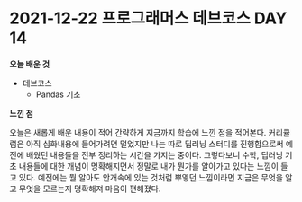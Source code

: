 # 2021-12-22 프로그래머스 데브코스 DAY 14

__오늘 배운 것__

- 데브코스
	- Pandas 기초
    
__느낀 점__

오늘은 새롭게 배운 내용이 적어 간략하게 지금까지 학습에 느낀 점을 적어본다. 커리큘럼은 아직 심화내용에 들어가려면 멀었지만 나는 따로 딥러닝 스터디를 진행함으로써 예전에 배웠던 내용들을 전부 정리하는 시간을 가지는 중이다. 그렇다보니 수학, 딥러닝 기초 내용들에 대한 개념이 명확해지면서 정말로 내가 뭔가를 알아가고 있다는 느낌이 들고 있다. 예전에는 뭘 알아도 안개속에 있는 것처럼 뿌옇던 느낌이라면 지금은 무엇을 알고 무엇을 모르는지 명확해져 마음이 편해졌다. 
